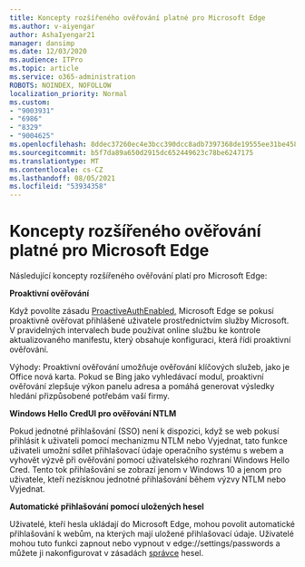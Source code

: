 ```yaml
---
title: Koncepty rozšířeného ověřování platné pro Microsoft Edge
ms.author: v-aiyengar
author: AshaIyengar21
manager: dansimp
ms.date: 12/03/2020
ms.audience: ITPro
ms.topic: article
ms.service: o365-administration
ROBOTS: NOINDEX, NOFOLLOW
localization_priority: Normal
ms.custom:
- "9003931"
- "6986"
- "8329"
- "9004625"
ms.openlocfilehash: 8ddec37260ec4e3bcc390dcc8adb7397368de19555ee31be458be033d3886386
ms.sourcegitcommit: b5f7da89a650d2915dc652449623c78be6247175
ms.translationtype: MT
ms.contentlocale: cs-CZ
ms.lasthandoff: 08/05/2021
ms.locfileid: "53934358"
---
```

# <a name="advanced-authentication-concepts-applicable-to-microsoft-edge"></a>Koncepty rozšířeného ověřování platné pro Microsoft Edge

Následující koncepty rozšířeného ověřování platí pro Microsoft Edge:

**Proaktivní ověřování**

Když povolíte zásadu [ProactiveAuthEnabled,](https://go.microsoft.com/fwlink/?linkid=2134621) Microsoft Edge se pokusí proaktivně ověřovat přihlášené uživatele prostřednictvím služby Microsoft. V pravidelných intervalech bude používat online službu ke kontrole aktualizovaného manifestu, který obsahuje konfiguraci, která řídí proaktivní ověřování.

Výhody: Proaktivní ověřování umožňuje ověřování klíčových služeb, jako je Office nová karta. Pokud se Bing jako vyhledávací modul, proaktivní ověřování zlepšuje výkon panelu adresa a pomáhá generovat výsledky hledání přizpůsobené potřebám vaší firmy.

**Windows Hello CredUI pro ověřování NTLM**

Pokud jednotné přihlašování (SSO) není k dispozici, když se web pokusí přihlásit k uživateli pomocí mechanizmu NTLM nebo Vyjednat, tato funkce uživateli umožní sdílet přihlašovací údaje operačního systému s webem a vyhovět výzvě při ověřování pomocí uživatelského rozhraní Windows Hello Cred. Tento tok přihlašování se zobrazí jenom v Windows 10 a jenom pro uživatele, kteří nezísknou jednotné přihlašování během výzvy NTLM nebo Vyjednat.

**Automatické přihlašování pomocí uložených hesel**

Uživatelé, kteří hesla ukládají do Microsoft Edge, mohou povolit automatické přihlašování k webům, na kterých mají uložené přihlašovací údaje. Uživatelé mohou tuto funkci zapnout nebo vypnout v edge://settings/passwords a můžete ji nakonfigurovat v zásadách [správce](https://go.microsoft.com/fwlink/?linkid=2134622) hesel.
